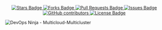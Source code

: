 <center>
<a href="https://github.com/jonathanbaraldi/devops-ninja-multicloud-multicluster-pt/stargazers">
	<img src="https://img.shields.io/github/stars/jonathanbaraldi/devops-ninja-multicloud-multicluster-pt" alt="Stars Badge"/>
</a>
<a href="https://github.com/jonathanbaraldi/devops-ninja-multicloud-multicluster-pt/network/members">
	<img src="https://img.shields.io/github/forks/jonathanbaraldi/devops-ninja-multicloud-multicluster-pt" alt="Forks Badge"/>
</a>
<a href="https://github.com/jonathanbaraldi/devops-ninja-multicloud-multicluster-pt/pulls">
	<img src="https://img.shields.io/github/issues-pr/jonathanbaraldi/devops-ninja-multicloud-multicluster-pt" alt="Pull Requests Badge"/>
</a>
<a href="https://github.com/jonathanbaraldi/devops-ninja-multicloud-multicluster-pt/issues">
	<img src="https://img.shields.io/github/issues/jonathanbaraldi/devops-ninja-multicloud-multicluster-pt" alt="Issues Badge"/>
</a>
<a href="https://github.com/jonathanbaraldi/devops-ninja-multicloud-multicluster-pt/graphs/contributors">
	<img alt="GitHub contributors" src="https://img.shields.io/github/contributors/jonathanbaraldi/devops-ninja-multicloud-multicluster-pt?color=2b9348">
</a>
<a href="https://github.com/jonathanbaraldi/devops-ninja-multicloud-multicluster-pt/blob/master/LICENSE">
	<img src="https://img.shields.io/github/license/jonathanbaraldi/devops-ninja-multicloud-multicluster-pt?color=2b9348" alt="License Badge"/>
</a>
</center>


![DevOps Ninja - Multicloud-Multicluster](doc/img/logo.png)








